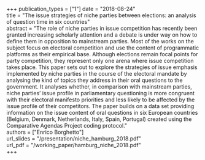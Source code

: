 +++
publication_types = ["1"]
date = "2018-08-24"   
title = "The issue strategies of niche parties between elections: an analysis of question time in six countries"      
abstract = "The role of niche parties in issue competition has recently been granted increasing scholarly attention and a debate is under way on how to define them in opposition to mainstream parties. Most of the works on the subject focus on electoral competition and use the content of programmatic platforms as their empirical base. Although elections remain focal points for party competition, they represent only one arena where issue competition takes place. This paper sets out to explore the strategies of issue emphasis implemented by niche parties in the course of the electoral mandate by analysing the kind of topics they address in their oral questions to the government. It analyses whether, in comparison with mainstream parties, niche parties’ issue profile in parliamentary questioning is more congruent with their electoral manifesto priorities and less likely to be affected by the issue profile of their competitors. The paper builds on a data set providing information on the issue content of oral questions in six European countries (Belgium, Denmark, Netherlands, Italy, Spain, Portugal) created using the Comparative Agendas Project coding protocol."   
authors = ["Enrico Borghetto"]      
url_slides = "/presentation/niche_hamburg_2018.pdf"   
url_pdf = "/working_paper/hamburg_niche_2018.pdf"   
+++